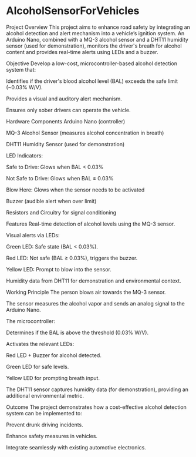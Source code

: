 # AlcoholSensorForVehicles
Project Overview
This project aims to enhance road safety by integrating an alcohol detection and alert mechanism into a vehicle’s ignition system. An Arduino Nano, combined with a MQ-3 alcohol sensor and a DHT11 humidity sensor (used for demonstration), monitors the driver's breath for alcohol content and provides real-time alerts using LEDs and a buzzer.

Objective
Develop a low-cost, microcontroller-based alcohol detection system that:

Identifies if the driver's blood alcohol level (BAL) exceeds the safe limit (~0.03% W/V).

Provides a visual and auditory alert mechanism.

Ensures only sober drivers can operate the vehicle.

Hardware Components
Arduino Nano (controller)

MQ-3 Alcohol Sensor (measures alcohol concentration in breath)

DHT11 Humidity Sensor (used for demonstration)

LED Indicators:

Safe to Drive: Glows when BAL < 0.03%

Not Safe to Drive: Glows when BAL ≥ 0.03%

Blow Here: Glows when the sensor needs to be activated

Buzzer (audible alert when over limit)

Resistors and Circuitry for signal conditioning

Features
Real-time detection of alcohol levels using the MQ-3 sensor.

Visual alerts via LEDs:

Green LED: Safe state (BAL < 0.03%).

Red LED: Not safe (BAL ≥ 0.03%), triggers the buzzer.

Yellow LED: Prompt to blow into the sensor.

Humidity data from DHT11 for demonstration and environmental context.

Working Principle
The person blows air towards the MQ-3 sensor.

The sensor measures the alcohol vapor and sends an analog signal to the Arduino Nano.

The microcontroller:

Determines if the BAL is above the threshold (0.03% W/V).

Activates the relevant LEDs:

Red LED + Buzzer for alcohol detected.

Green LED for safe levels.

Yellow LED for prompting breath input.

The DHT11 sensor captures humidity data (for demonstration), providing an additional environmental metric.

Outcome
The project demonstrates how a cost-effective alcohol detection system can be implemented to:

Prevent drunk driving incidents.

Enhance safety measures in vehicles.

Integrate seamlessly with existing automotive electronics.
